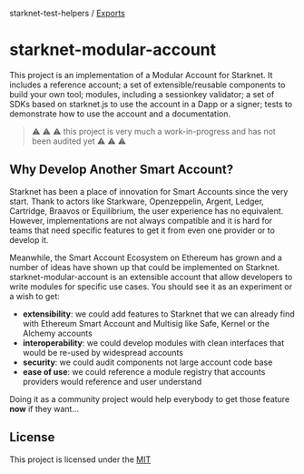 starknet-test-helpers / [Exports](modules.md)

# starknet-modular-account

This project is an implementation of a Modular Account for Starknet. It includes
a reference account; a set of extensible/reusable components to build your own
tool; modules, including a sessionkey validator; a set of SDKs based on 
starknet.js to use the account in a Dapp or a signer; tests to demonstrate
how to use the account and a documentation.

> ⚠️ ⚠️ ⚠️ this project is very much a work-in-progress and has not been
> audited yet ⚠️ ⚠️ ⚠️

## Why Develop Another Smart Account?

Starknet has been a place of innovation for Smart Accounts since the very start.
Thank to actors like Starkware, Openzeppelin, Argent, Ledger, Cartridge, Braavos
or Equilibrium, the user experience has no equivalent. However, implementations
are not always compatible and it is hard for teams that need specific features
to get it from even one provider or to develop it.

Meanwhile, the Smart Account Ecosystem on Ethereum has grown and a number of 
ideas have shown up that could be implemented on Starknet.
starknet-modular-account is an extensible account that allow developers to
write modules for specific use cases. You should see it as an experiment or
a wish to get:

- **extensibility**: we could add features to Starknet that we can already find
  with Ethereum Smart Account and Multisig like Safe, Kernel or the Alchemy
  accounts
- **interoperability**: we could develop modules with clean interfaces that
  would be re-used by widespread accounts
- **security**: we could audit components not large account code base
- **ease of use**: we could reference a module registry that accounts providers
  would reference and user understand

Doing it as a community project would help everybody to get those feature 
**now** if they want...

## License

This project is licensed under the [MIT](./docs/LICENSE.md)
